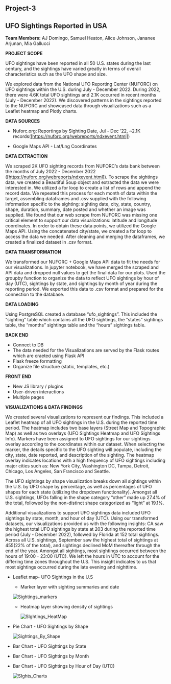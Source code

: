 ## Project-3

## UFO Sightings Reported in USA

**Team Members:** AJ Domingo, Samuel Heaton, Alice Johnson, Jananee Arjunan, Mia Gallucci


**PROJECT SCOPE**

 UFO sightings have been reported in all 50 U.S. states during the last century, and the sightings have varied greatly in terms of overall characteristics such as the  UFO shape and size. 


  We explored data from the National UFO Reporting Center (NUFORC) on UFO sightings within the U.S. during July - December 2022. During 2022, there were 4.6K total UFO sightings and 2.1K occurred in recent months (July - December 2022). 
We discovered patterns in the sightings reported to the NUFORC and showcased data through visualizations such as a Leaflet heatmap and Plotly charts.

**DATA SOURCES**

 * Nuforc.org: Reportings by Sighting Date, Jul - Dec ‘22, ~2.1K records([https://nuforc.org/webreports/ndxevent.html])

 * Google Maps API - Lat/Lng Coordinates

**DATA EXTRACTION**

  We scraped 2K UFO sighting records from NUFORC’s data bank between the months of July 2022 - December 2022 ([https://nuforc.org/webreports/ndxevent.html]). To scrape  the sightings data, we created a Beautiful Soup object and extracted the data we were interested in. We utilized a for loop to create a list of rows and append the record data. We repeated this process for each month of data within the target, assembling dataframes and .csv supplied with the following information specific to the sighting: sighting date, city, state, country, shape, duration, summary, date posted and whether an image was supplied. 
We found that our web scrape from NUFORC was missing one critical element to support our data visualizations: latitude and longitude coordinates. In order to obtain these data points, we utilized the Google Maps API. Using the concatenated city/state, we created a for loop to access the data we needed. After cleaning and merging the dataframes, we created a finalized dataset in .csv format.

**DATA TRANSFORMATION**

  We transformed our NUFORC + Google Maps API data to fit the needs for our visualizations. In jupyter notebook, we have merged the scraped and API data and dropped  null values to get the final data for our plots. Used the groupby function to organize the data to reflect UFO sightings by hour of day (UTC), sightings by state, and sightings by month of year during the reporting period. We exported this data to .csv format and prepared for the connection to the database.

**DATA LOADING**

  Using PostgreSQL created a  database “ufo_sightings”. This included the “sighting” table which contains all the UFO sightings, the “states” sightings table, the “months” sightings table and the “hours” sightings table. 

**BACK END**
  * Connect to DB
  * The data needed for the Visualizations are served by the Flask routes which are craeted using Flask API
  * Flask freeze formatting
  * Organize file structure (static, templates, etc.)
 
**FRONT END**

 * New JS library / plugins
 * User-driven interactions
 * Multiple pages

**VISUALIZATIONS & DATA FINDINGS**

  We created several visualizations to represent our findings. This included a Leaflet heatmap of all UFO sightings in the U.S. during the reported time period. The heatmap includes two base layers (Street Map and Topographic Map) as well as two overlays (UFO Sightings Heatmap and UFO Sightings Info). Markers have been assigned to UFO sightings for our sightings overlay according to the coordinates within our dataset. When selecting the marker, the details specific to the UFO sighting will populate, including the city, state, date reported, and description of the sighting. The heatmap overlay indicates locations with a high frequency of UFO sightings including major cities such as: New York City, Washington DC, Tampa, Detroit, Chicago, Los Angeles, San Francisco and Seattle. 
  
  The UFO sightings by shape visualization breaks down all sightings within the U.S. by UFO shape by percentage, as well as percentages of UFO shapes for each state (utilizing the dropdown functionality). Amongst all U.S. sightings, UFOs falling in the shape category “other” made up 27.4% of the total, followed by the non-distinct shape categorized as “light” at 19.1%.

  Additional visualizations to support UFO sightings data included UFO sightings by state, month, and hour of day (UTC). Using our transformed datasets, our visualizations provided us with the following insights: CA saw the highest total UFO sightings by state at 203 during the reported time period (July - December 2022), followed by Florida at 152 total sightings. Across all U.S. sightings, September saw the highest total of sightings at 455(22% of the total), and sightings declined MoM thereafter through the end of the year. Amongst all sightings, most sightings occurred between the hours of 19:00 - 23:00 (UTC). We left the hours in UTC to account for the differing time zones throughout the U.S. This insight indicates to us that most sightings occurred during the late evening and nighttime. 


* Leaflet map- UFO Sightings in the U.S 
   * Marker layer with sighting summaries and date
   
    ![Sightings_markers](https://user-images.githubusercontent.com/112193116/212520762-ad57e656-0c18-4732-807f-7547b763691b.png)

   * Heatmap layer showing density of sightings 
   
     ![SIghtings_HeatMap](https://user-images.githubusercontent.com/112193116/212520885-0a01d5ad-6096-4629-97b5-b1804186a9ae.png)
     
* Pie Chart - UFO Sightings by Shape 

    ![Sightings_By_Shape](https://user-images.githubusercontent.com/112193116/212520760-e9aad8f2-2075-4b90-aa42-4d9b512e2c24.png)
  
* Bar Chart - UFO Sightings by State 

* Bar Chart - UFO Sightings by Month 

* Bar Chart - UFO Sightings by Hour of Day (UTC)  

 
   ![SIghts_Charts](https://user-images.githubusercontent.com/112193116/212520888-7a089e9c-dffd-429b-9f7e-9bcdc15cf701.png)
 




